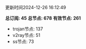 更新时间2024-12-26 16:12:49

**总订阅: 45**
**总节点: 678**
**有效节点: 261**
- trojan节点: 137
- v2ray节点: 51
- ss节点: 73
